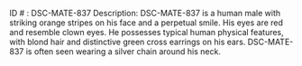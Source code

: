 ID # : DSC-MATE-837
Description: DSC-MATE-837 is a human male with striking orange stripes on his face and a perpetual smile. His eyes are red and resemble clown eyes. He possesses typical human physical features, with blond hair and distinctive green cross earrings on his ears. DSC-MATE-837 is often seen wearing a silver chain around his neck.